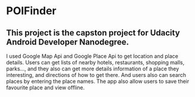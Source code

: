 # POIFinder

## This project is the capston project for Udacity Android Developer Nanodegree. 
I used Google Map Api and Google Place Api to get location and place details. 
Users can get lists of nearby hotels, restaurants, shopping malls, parks..., and they also can get more details information of a place they interesting, and directions of how to get there. And users also can search places by entering the place names. 
The app also allow users to save their favourite place and view offline. 

